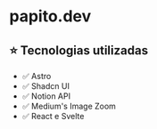 # papito.dev


## ⭐️ Tecnologias utilizadas

- ✅ Astro
- ✅ Shadcn UI
- ✅ Notion API
- ✅ Medium's Image Zoom
- ✅ React e Svelte
